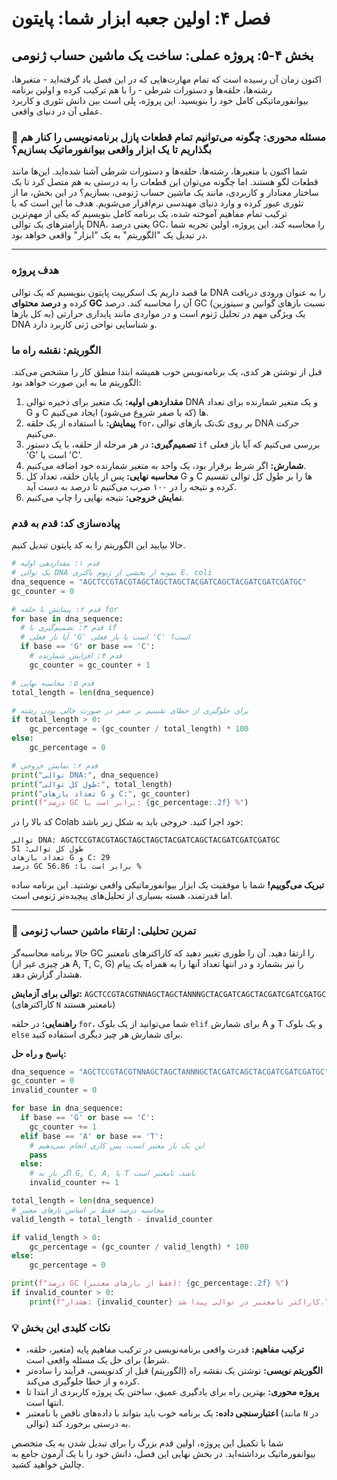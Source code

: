 # فصل ۴: اولین جعبه ابزار شما: پایتون

## بخش ۴-۵: پروژه عملی: ساخت یک ماشین حساب ژنومی

اکنون زمان آن رسیده است که تمام مهارت‌هایی که در این فصل یاد گرفته‌اید - متغیرها، رشته‌ها، حلقه‌ها و دستورات شرطی - را با هم ترکیب کرده و اولین برنامه بیوانفورماتیکی کامل خود را بنویسید. این پروژه، پلی است بین دانش تئوری و کاربرد عملی آن در دنیای واقعی.

### 🎯 مسئله محوری: چگونه می‌توانیم تمام قطعات پازل برنامه‌نویسی را کنار هم بگذاریم تا یک ابزار واقعی بیوانفورماتیک بسازیم؟

شما اکنون با متغیرها، رشته‌ها، حلقه‌ها و دستورات شرطی آشنا شده‌اید. این‌ها مانند قطعات لگو هستند. اما چگونه می‌توان این قطعات را به درستی به هم متصل کرد تا یک ساختار معنادار و کاربردی، مانند یک ماشین حساب ژنومی، بسازیم؟ در این بخش، ما از تئوری عبور کرده و وارد دنیای مهندسی نرم‌افزار می‌شویم. هدف ما این است که با ترکیب تمام مفاهیم آموخته شده، یک برنامه کامل بنویسیم که یکی از مهم‌ترین پارامترهای یک توالی DNA، یعنی درصد GC، را محاسبه کند. این پروژه، اولین تجربه شما در تبدیل یک "الگوریتم" به یک "ابزار" واقعی خواهد بود.

---

### هدف پروژه

ما قصد داریم یک اسکریپت پایتون بنویسیم که یک توالی DNA را به عنوان ورودی دریافت کرده و **درصد محتوای GC** آن را محاسبه کند. درصد GC (نسبت بازهای گوانین و سیتوزین به کل بازها) یک ویژگی مهم در تحلیل ژنوم است و در مواردی مانند پایداری حرارتی DNA و شناسایی نواحی ژنی کاربرد دارد.

### الگوریتم: نقشه راه ما

قبل از نوشتن هر کدی، یک برنامه‌نویس خوب همیشه ابتدا منطق کار را مشخص می‌کند. الگوریتم ما به این صورت خواهد بود:

1.  **مقداردهی اولیه:** یک متغیر برای ذخیره توالی DNA و یک متغیر شمارنده برای تعداد G و C ها (که با صفر شروع می‌شود) ایجاد می‌کنیم.
2.  **پیمایش:** با استفاده از یک حلقه `for`، بر روی تک‌تک بازهای توالی DNA حرکت می‌کنیم.
3.  **تصمیم‌گیری:** در هر مرحله از حلقه، با یک دستور `if` بررسی می‌کنیم که آیا باز فعلی 'G' است یا 'C'.
4.  **شمارش:** اگر شرط برقرار بود، یک واحد به متغیر شمارنده خود اضافه می‌کنیم.
5.  **محاسبه نهایی:** پس از پایان حلقه، تعداد کل G و C ها را بر طول کل توالی تقسیم کرده و نتیجه را در ۱۰۰ ضرب می‌کنیم تا درصد به دست آید.
6.  **نمایش خروجی:** نتیجه نهایی را چاپ می‌کنیم.

### پیاده‌سازی کد: قدم به قدم

حالا بیایید این الگوریتم را به کد پایتون تبدیل کنیم.

```python
# قدم ۱: مقداردهی اولیه
# یک توالی DNA نمونه از بخشی از ژنوم باکتری E. coli
dna_sequence = "AGCTCCGTACGTAGCTAGCTAGCTACGATCAGCTACGATCGATCGATGC"
gc_counter = 0

# قدم ۲: پیمایش با حلقه for
for base in dna_sequence:
  # قدم ۳: تصمیم‌گیری با if
  # آیا باز فعلی 'G' است یا باز فعلی 'C' است؟
  if base == 'G' or base == 'C':
    # قدم ۴: افزایش شمارنده
    gc_counter = gc_counter + 1

# قدم ۵: محاسبه نهایی
total_length = len(dna_sequence)

# برای جلوگیری از خطای تقسیم بر صفر در صورت خالی بودن رشته
if total_length > 0:
    gc_percentage = (gc_counter / total_length) * 100
else:
    gc_percentage = 0

# قدم ۶: نمایش خروجی
print("توالی DNA:", dna_sequence)
print("طول کل توالی:", total_length)
print("تعداد بازهای G و C:", gc_counter)
print(f"درصد GC برابر است با: {gc_percentage:.2f} %")
```

کد بالا را در Colab خود اجرا کنید. خروجی باید به شکل زیر باشد:

```
توالی DNA: AGCTCCGTACGTAGCTAGCTAGCTACGATCAGCTACGATCGATCGATGC
طول کل توالی: 51
تعداد بازهای G و C: 29
درصد GC برابر است با: 56.86 %
```

**تبریک می‌گوییم!** شما با موفقیت یک ابزار بیوانفورماتیکی واقعی نوشتید. این برنامه ساده اما قدرتمند، هسته بسیاری از تحلیل‌های پیچیده‌تر ژنومی است.

---

### 🔬 تمرین تحلیلی: ارتقاء ماشین حساب ژنومی

حالا برنامه محاسبه‌گر GC را ارتقا دهید. آن را طوری تغییر دهید که کاراکترهای نامعتبر (هر چیزی غیر از A, T, C, G) را نیز بشمارد و در انتها تعداد آنها را به همراه یک پیام هشدار گزارش دهد.

**توالی برای آزمایش:** `AGCTCCGTACGTNNAGCTAGCTANNNGCTACGATCAGCTACGATCGATCGATGC` (کاراکترهای `N` نامعتبر هستند)

**راهنمایی:** در حلقه `for`، شما می‌توانید از یک بلوک `elif` برای شمارش A و T و یک بلوک `else` برای شمارش هر چیز دیگری استفاده کنید.

**پاسخ و راه حل:**

```python
dna_sequence = "AGCTCCGTACGTNNAGCTAGCTANNNGCTACGATCAGCTACGATCGATCGATGC"
gc_counter = 0
invalid_counter = 0

for base in dna_sequence:
  if base == 'G' or base == 'C':
    gc_counter += 1
  elif base == 'A' or base == 'T':
    # این یک باز معتبر است، پس کاری انجام نمی‌دهیم
    pass
  else:
    # اگر باز نه G, C, A, یا T باشد، نامعتبر است
    invalid_counter += 1

total_length = len(dna_sequence)
# محاسبه درصد فقط بر اساس بازهای معتبر
valid_length = total_length - invalid_counter

if valid_length > 0:
    gc_percentage = (gc_counter / valid_length) * 100
else:
    gc_percentage = 0

print(f"درصد GC (فقط از بازهای معتبر): {gc_percentage:.2f} %")
if invalid_counter > 0:
    print(f"هشدار: {invalid_counter} کاراکتر نامعتبر در توالی پیدا شد.")
```

### 💡 نکات کلیدی این بخش

- **ترکیب مفاهیم:** قدرت واقعی برنامه‌نویسی در ترکیب مفاهیم پایه (متغیر، حلقه، شرط) برای حل یک مسئله واقعی است.
- **الگوریتم نویسی:** نوشتن یک نقشه راه (الگوریتم) قبل از کدنویسی، فرآیند را ساده‌تر کرده و از خطا جلوگیری می‌کند.
- **پروژه محوری:** بهترین راه برای یادگیری عمیق، ساختن یک پروژه کاربردی از ابتدا تا انتها است.
- **اعتبارسنجی داده:** یک برنامه خوب باید بتواند با داده‌های ناقص یا نامعتبر (مانند `N` در توالی) به درستی برخورد کند.

شما با تکمیل این پروژه، اولین قدم بزرگ را برای تبدیل شدن به یک متخصص بیوانفورماتیک برداشته‌اید. در بخش نهایی این فصل، دانش خود را با یک آزمون جامع به چالش خواهید کشید.
